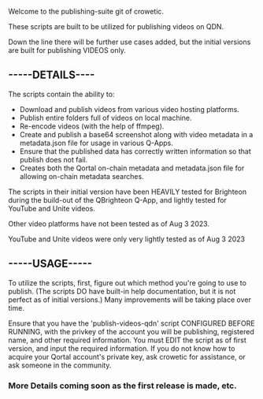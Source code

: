 Welcome to the publishing-suite git of crowetic.

These scripts are built to be utilized for publishing videos on QDN.

Down the line there will be further use cases added, but the initial versions are built for publishing VIDEOS only.

## -----DETAILS----

The scripts contain the ability to:

- Download and publish videos from various video hosting platforms.
- Publish entire folders full of videos on local machine.
- Re-encode videos (with the help of ffmpeg).
- Create and publish a base64 screenshot along with video metadata in a metadata.json file for usage in various Q-Apps.
- Ensure that the published data has correctly written information so that publish does not fail.
- Creates both the Qortal on-chain metadata and metadata.json file for allowing on-chain metadata searches.

The scripts in their initial version have been HEAVILY tested for Brighteon during the build-out of the QBrighteon Q-App, and lightly tested for YouTube and Unite videos.

Other video platforms have not been tested as of Aug 3 2023.

YouTube and Unite videos were only very lightly tested as of Aug 3 2023

## -----USAGE-----

To utilize the scripts, first, figure out which method you're going to use to publish. (The scripts DO have built-in help documentation, but it is not perfect as of initial versions.)
Many improvements will be taking place over time.

Ensure that you have the 'publish-videos-qdn' script CONFIGURED BEFORE RUNNING, with the privkey of the account you will be publishing, registered name, and other required information.
You must EDIT the script as of first version, and input the required information.
If you do not know how to acquire your Qortal account's private key, ask crowetic for assistance, or ask someone in the community. 

### More Details coming soon as the first release is made, etc.
